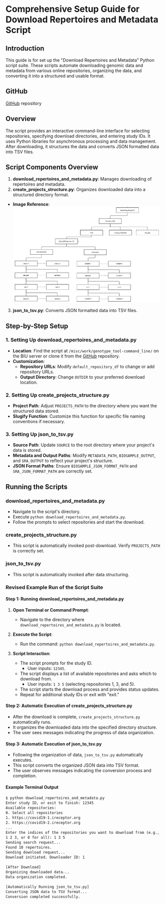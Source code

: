 # Comprehensive Setup Guide for Download Repertoires and Metadata Script

## Introduction
This guide is for set up the "Download Repertoires and Metadata" Python script suite. These scripts automate downloading genomic data and metadata from various online repositories, organizing the data, and converting it into a structured and usable format.

## GitHub
  [GitHub](https://github.com/yaarilab/yaarilab-genotype_tool-command_line) repository
  
## Overview

The script provides an interactive command-line interface for selecting repositories, specifying download directories, and entering study IDs. It uses Python libraries for asynchronous processing and data management. After downloading, it structures the data and converts JSON formatted data into TSV files.


## Script Components Overview
1. **download_repertoires_and_metadata.py**: Manages downloading of repertoires and metadata.
2. **create_projects_structure.py**: Organizes downloaded data into a structured directory format.
- **Image Reference**: 
 **![secrets structure](../../images/project_structure.jpg)**

3. **json_to_tsv.py**: Converts JSON formatted data into TSV files.

## Step-by-Step Setup

### 1. Setting Up download_repertoires_and_metadata.py
- **Location**: Find the script at `/misc/work/genotype_tool-command_line/` on the BIU server or clone it from the [GitHub](https://github.com/yaarilab/yaarilab-genotype_tool-command_line) repository.
- **Customization**:
  - **Repository URLs**: Modify `default_repository_df` to change or add repository URLs.
  - **Output Directory**: Change `OUTDIR` to your preferred download location.

### 2. Setting Up create_projects_structure.py
- **Project Path**: Adjust `PROJECTS_PATH` to the directory where you want the structured data stored.
- **Slugify Function**: Customize this function for specific file naming conventions if necessary.

### 3. Setting Up json_to_tsv.py
- **Source Path**: Update `SOURCE` to the root directory where your project's data is stored.
- **Metadata and Output Paths**: Modify `METADATA_PATH`, `BIOSAMPLE_OUTPUT`, and `SRA_OUTPUT` to reflect your project's structure.
- **JSON Format Paths**: Ensure `BIOSAMPLE_JSON_FORMAT_PATH` and `SRA_JSON_FORMAT_PATH` are correctly set.

## Running the Scripts

### download_repertoires_and_metadata.py
- Navigate to the script's directory.
- Execute `python download_repertoires_and_metadata.py`.
- Follow the prompts to select repositories and start the download.

### create_projects_structure.py
- This script is automatically invoked post-download. Verify `PROJECTS_PATH` is correctly set.

### json_to_tsv.py
- This script is automatically invoked after data structuring.


### Revised Example Run of the Script Suite

#### Step 1: Running download_repertoires_and_metadata.py
1. **Open Terminal or Command Prompt**:
   - Navigate to the directory where `download_repertoires_and_metadata.py` is located.

2. **Execute the Script**:
   - Run the command: `python download_repertoires_and_metadata.py`.

3. **Script Interaction**:
   - The script prompts for the study ID. 
     - User inputs: `12345`.
   - The script displays a list of available repositories and asks which to download from.
     - User inputs: `1 3 5` (selecting repositories 1, 3, and 5).
   - The script starts the download process and provides status updates.
   - Repeat for additional study IDs or exit with "exit."

#### Step 2: Automatic Execution of create_projects_structure.py
- After the download is complete, `create_projects_structure.py` automatically runs.
- It organizes the downloaded data into the specified directory structure.
- The user sees messages indicating the progress of data organization.

#### Step 3: Automatic Execution of json_to_tsv.py
- Following the organization of data, `json_to_tsv.py` automatically executes.
- This script converts the organized JSON data into TSV format.
- The user observes messages indicating the conversion process and completion.

#### Example Terminal Output
```
$ python download_repertoires_and_metadata.py
Enter study ID, or exit to finish: 12345
Available repositories:
0. Select all repositories
1. https://covid19-1.ireceptor.org
2. https://covid19-2.ireceptor.org
...
Enter the indices of the repositories you want to download from (e.g., 1 2 3, or 0 for all): 1 3 5
Sending search request...
Found 10 repertoires.
Sending download request...
Download initiated. Downloader ID: 1

[After Download]
Organizing downloaded data...
Data organization completed.

[Automatically Running json_to_tsv.py]
Converting JSON data to TSV format...
Conversion completed successfully.
```

